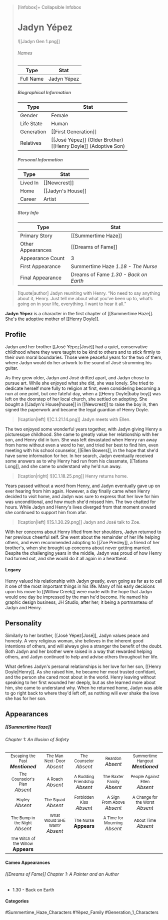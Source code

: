 > [!infobox]+ Collapsible Infobox
> # Jadyn Yépez
> ![[Jadyn Gen 1.png]] 
> ###### Names 
> | Type | Stat | 
> | ---- | ---- | 
> | Full Name | Jadyn Yépez | 
>
> ##### Biographical Information
> | Type | Stat | 
> | ---- | ---- | 
> | Gender | Female | 
> | Life State | Human |
> | Generation | [[First Generation]] |
> | Relatives | [[José Yépez]] (Older Brother)<br>[[Henry Doyle]] (Adoptive Son)
> 
> ##### Personal Information
> | Type | Stat | 
> | ---- | ---- | 
> | Lived In |[[Newcrest]]| 
> | Home |[[Jadyn's House]]| 
> | Career | Artist | 
> 
> ##### Story Info
> | Type | Stat | 
> | ---- | ---- | 
> | Primary Story | [[Summertime Haze]] | 
> | Other Appearances | [[Dreams of Fame]] | 
> | Appearance Count | 3 | 
> | First Appearance | Summertime Haze *1.18 - The Nurse*
> | Final Appearance | Dreams of Fame *1.30 - Back on Earth*

> [!quote|author] Jadyn reuniting with Henry.
> “No need to say anything about it, Henry. Just tell me about what you’ve been up to, what’s going on in your life, everything. I want to hear it all.”

**Jadyn Yépez** is a character in the first chapter of [[Summertime Haze]]. She's the adoptive mother of [[Henry Doyle]].

## Profile
Jadyn and her brother [[José Yépez|José]] had a quiet, conservative childhood where they were taught to be kind to others and to stick firmly to their own moral boundaries. Those were peaceful years for the two of them, where Jadyn would do her artwork to the sound of José strumming his guitar.

As they grew older, Jadyn and José drifted apart, and Jadyn chose to pursue art. While she enjoyed what she did, she was lonely. She tried to dedicate herself more fully to religion at first, even considering becoming a nun at one point, but one fateful day, when a [[Henry Doyle|baby boy]] was left on the doorstep of her local church, she settled on adopting. She bought a [[Jadyn's House|house]] in [[Newcrest]] to raise the boy in, then signed the paperwork and became the legal guardian of Henry Doyle.

> [!caption|left]
> ![[C.1.21.14.png]] 
> Jadyn meets with Ellen.

The two enjoyed some wonderful years together, with Jadyn giving Henry a picturesque childhood. She came to greatly value her relationship with her son, and Henry did in turn. She was left devastated when Henry ran away from home without even a word to her, and tried her best to find him, even meeting with his school counselor, [[Ellen Bowers]], in the hope that she'd have some information for her. In her search, Jadyn eventually received some answers as to why Henry had run from his classmate, [[Tatiana Long]], and she came to understand why he'd run away.

> [!caption|right]
> ![[C.1.18.25.png]] 
> Henry returns home.

Years passed without a word from Henry, and Jadyn eventually gave up on ever hearing from him again. However, a day finally came when Henry decided to visit home, and Jadyn was sure to express that her love for him was unconditional, and how much she'd missed him. The two chatted for hours. While Jadyn and Henry's lives diverged from that moment onward she continued to support him from afar.

> [!caption|left]
> ![[S.1.30.29.png]] 
> Jadyn and José talk to Zoe.

With her concerns about Henry lifted from her shoulders, Jadyn returned to her previous cheerful self. She went about the remainder of her life helping others, and even recommended adopting to [[Zoe Presley]], a friend of her brother's, when she brought up concerns about never getting married. Despite the challenging years in the middle, Jadyn was proud of how Henry had turned out, and she would do it all again in a heartbeat.

#### Legacy
Henry valued his relationship with Jadyn greatly, even going as far as to call it one of the most important things in his life. Many of his early decisions upon his move to [[Willow Creek]] were made with the hope that Jadyn would one day be impressed by the man he'd become. He named his graphic design business, JH Studio, after her; it being a portmanteau of Jadyn and Henry.

## Personality
Similarly to her brother, [[José Yépez|José]], Jadyn values peace and honesty. A very religious woman, she believes in the inherent good intentions of others, and will always give a stranger the benefit of the doubt. Both Jadyn and her brother were raised in a way that rewarded helping others, and Jadyn continued to help and advise others throughout her life.

What defines Jadyn's personal relationships is her love for her son, [[Henry Doyle|Henry]]. As she raised him, he became her most trusted confidant, and the person she cared most about in the world. Henry leaving without speaking to her first wounded her deeply, but as she learned more about him, she came to understand why. When he returned home, Jadyn was able to go right back to where they'd left off, as nothing will ever shake the love she has for her son.

## Appearances
##### [[Summertime Haze]]
###### Chapter 1: An Illusion of Safety

|                                                                       |     |     |     |     |
| --------------------------------------------------------------------- | --- | --- | --- | --- |
| <center><font size=2>Escaping the Past<br><font size=3>***Mentioned***  | <center><font size=2>The Man Next-Door<br><font size=3>*Absent* | <center><font size=2>The Counselor<br><font size=3>*Absent* | <center><font size=2>Reardon<br><font size=3>*Absent* | <center><font size=2>Summertime Hangout<br><font size=3>***Mentioned*** |
| <center><font size=2>The Counselor's Plan<br><font size=3>*Absent* | <center><font size=2>A Roach<br><font size=3>*Absent* | <center><font size=2>A Budding Friendship<br><font size=3>*Absent* | <center><font size=2>The Baxter Family<br><font size=3>*Absent* | <center><font size=2>People Against Ellen<br><font size=3>*Absent* |
| <center><font size=2>Hayley<br><font size=3>*Absent*  | <center><font size=2>The Squad<br><font size=3>*Absent* | <center><font size=2>Forbidden Kiss<br><font size=3>*Absent* | <center><font size=2>A Sign From Above<br><font size=3>*Absent* | <center><font size=2>A Change for the Worst<br><font size=3>*Absent* |
| <center><font size=2>The Bump in the Night<br><font size=3>*Absent*   | <center><font size=2>What Would SHE Want?<br><font size=3>*Absent* | <center><font size=2>The Nurse<br><font size=3>**Appears** | <center><font size=2>A Time for Mourning<br><font size=3>*Absent* | <center><font size=2>About Time<br><font size=3>*Absent* |
| <center><font size=2>The Witch of the Willow<br><font size=3>**Appears**  |

#### Cameo Appearances
###### [[Dreams of Fame]] Chapter 1: A Painter and an Author
- 1.30 - Back on Earth

#### Categories
#Summertime_Haze_Characters #Yépez_Family #Generation_1_Characters